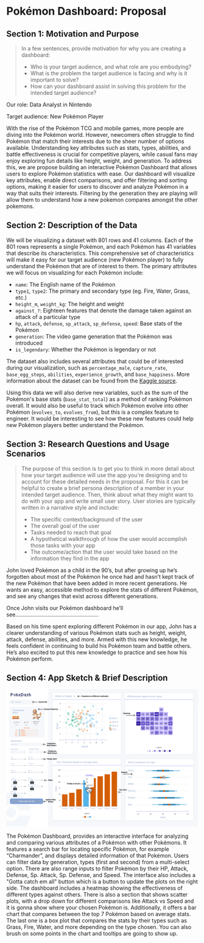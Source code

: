 # Pokémon Dashboard: Proposal

## Section 1: Motivation and Purpose

> In a few sentences, provide motivation for why you are creating a dashboard:
>
> - Who is your target audience, and what role are you embodying?
> - What is the problem the target audience is facing and why is it important to solve?
> - How can your dashboard assist in solving this problem for the intended target audience?

Our role: Data Analyst in Nintendo

Target audience: New Pokémon Player

With the rise of the Pokémon TCG and mobile games, more people are diving into the Pokémon world. However, newcomers often struggle to find Pokémon that match their interests due to the sheer number of options available. Understanding key attributes such as stats, types, abilities, and battle effectiveness is crucial for competitive players, while casual fans may enjoy exploring fun details like height, weight, and generation. To address this, we are propose building an interactive Pokémon Dashboard that allows users to explore Pokémon statistics with ease. Our dashboard will visualize key attributes, enable direct comparisons, and offer filtering and sorting options, making it easier for users to discover and analyze Pokémon in a way that suits their interests. Filtering by the generation they are playing will allow them to understand how a new pokemon compares amongst the other pokemons.

## Section 2: Description of the Data

We will be visualizing a dataset with 801 rows and 41 columns. Each of the 801 rows represents a single Pokémon, and each Pokémon has 41 variables that describe its characteristics. This comprehensive set of characteristics will make it easy for our target audience (new Pokémon player) to fully understand the Pokémon that are of interest to them. The primary attributes we will focus on visualizing for each Pokémon include:

- `name`: The English name of the Pokémon
- `type1`, `type2`: The primary and secondary type (eg. Fire, Water, Grass, etc.)
- `height_m`, `weight_kg`: The height and weight
- `against_?`: Eighteen features that denote the damage taken against an attack of a particular type
- `hp`, `attack`, `defense`, `sp_attack`, `sp_defense`, `speed`: Base stats of the Pokémon
- `generation`: The video game generation that the Pokémon was introduced
- `is_legendary`: Whether the Pokémon is legendary or not

The dataset also includes several attributes that could be of interested during our visualization, such as `percentage_male`, `capture_rate`, `base_egg_steps`, `abilities`, `experience_growth`, and `base_happiness`. More information about the dataset can be found from the [Kaggle source](https://www.kaggle.com/datasets/rounakbanik/pokemon/data).

Using this data we will also derive new variables, such as the sum of the Pokémon's base stats (`base_stat_total`) as a method of ranking Pokémon overall. It would also be useful to track which Pokémon evolve into other Pokémon (`evolves_to`, `evolves_from`), but this is a complex feature to engineer. It would be interesting to see how these new features could help new Pokémon players better understand the Pokémon.

## Section 3: Research Questions and Usage Scenarios

> The purpose of this section is to get you to think in more detail about how your target audience will use the app you're designing and to account for these detailed needs in the proposal. For this it can be helpful to create a brief persona description of a member in your intended target audience. Then, think about what they might want to do with your app and write small user story. User stories are typically written in a narrative style and include:
>
> - The specific context/background of the user
> - The overall goal of the user
> - Tasks needed to reach that goal
> - A hypothetical walkthrough of how the user would accomplish those tasks with your app
> - The outcome/action that the user would take based on the information they find in the app

John loved Pokémon as a child in the 90’s, but after growing up he’s forgotten about most of the Pokémon he once had and hasn’t kept track of the new Pokémon that have been added in more recent generations. He wants an easy, accessible method to explore the stats of different Pokémon, and see any changes that exist across different generations.

Once John visits our Pokémon dashboard he’ll see………………………………………………

Based on his time spent exploring different Pokémon in our app, John has a clearer understanding of various Pokémon stats such as height, weight, attack, defense, abilities, and more. Armed with this new knowledge, he feels confident in continuing to build his Pokémon team and battle others. He’s also excited to put this new knowledge to practice and see how his Pokémon perform.

## Section 4: App Sketch & Brief Description

![](../img/sketch.png)

The Pokémon Dashboard, provides an interactive interface for analyzing and comparing various attributes of a Pokémon with other Pokémons. It features a search bar for locating specific Pokémon, for example “Charmander”, and displays detailed information of that Pokémon. Users can filter data by generation, types (first and second) from a multi-select option. There are also range inputs to filter Pokémon by their HP, Attack, Defense, Sp. Attack, Sp. Defense, and Speed. The interface also includes a "Gotta catch em all" button which is a button to update the plots on the right side. The dashboard includes a heatmap showing the effectiveness of different types against others. There is also a section that shows scatter plots, with a drop down for different comparisons like Attack vs Speed and it is gonna show where your chosen Pokémon is. Additionally, it offers a bar chart that compares between the top 7 Pokémon based on average stats. The last one is a box plot that compares the stats by their types such as Grass, Fire, Water, and more depending on the type chosen. You can also brush on some points in the chart and tooltips are going to show up.
